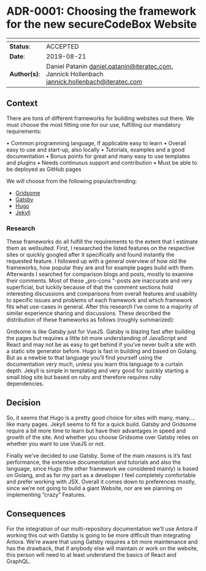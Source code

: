 <!--
SPDX-FileCopyrightText: 2020 iteratec GmbH

SPDX-License-Identifier: Apache-2.0
-->

# ADR-0001: Choosing the framework for the new secureCodeBox Website

| <!-- -->       | <!-- --> |
|----------------|----------|
| **Status**:    | ACCEPTED |
| **Date**:      | 2019-08-21 |
| **Author(s)**: | Daniel Patanin <daniel.patanin@iteratec.com>, Jannick Hollenbach <jannick.hollenbach@iteratec.com> |

## Context

There are tons of different frameworks for building websites out there. We must choose the most fitting one for our use, fulfilling our mandatory requirements:

• Common programming language, if applicable easy to learn • Overall easy to use and start-up, also locally • Tutorials, examples and a good documentation • Bonus points for great and many easy to use templates and plugins • Needs continuous support and contribution • Must be able to be deployed as GitHub pages

We will choose from the following popular/trending:

- [Gridsome](https://gridsome.org/)
- [Gatsby](https://www.gatsbyjs.org/)
- [Hugo](https://gohugo.io/)
- [Jekyll](https://jekyllrb.com/)

### Research

These frameworks do all fulfill the requirements to the extent that I estimate them as wellsuited. First, I researched the listed features on the respective sites or quickly googled after it specifically and found instantly the requested feature. I followed up with a general overview of how old the frameworks, how popular they are and for example pages build with them. Afterwards I searched for comparison blogs and posts, mostly to examine their comments. Most of these „pro-cons “-posts are inaccurate and very superficial, but luckily because of that the comment sections hold interesting discussions and comparisons from overall features and usability to specific issues and problems of each framework and which framework fits what use-cases in general. After this research I’ve come to a majority of similar experience sharing and discussions. These described the distribution of these frameworks as follows (roughly summarized):

Gridsome is like Gatsby just for VueJS. Gatsby is blazing fast after building the pages but requires a little bit more understanding of JavaScript and React and may not be as easy to get behind if you’ve never built a site with a static site generator before. Hugo is fast in building and based on Golang. But as a newbie to that language you’ll find yourself using the documentation very much, unless you learn this language to a curtain depth. Jekyll is simple in templating and very good for quickly starting a small blog site but based on ruby and therefore requires ruby dependencies.

## Decision

So, it seems that Hugo is a pretty good choice for sites with many, many…. like many pages. Jekyll seems to fit for a quick build. Gatsby and Gridsome require a bit more time to learn but have their advantages in speed and growth of the site. And whether you choose Gridsome over Gatsby relies on whether you want to use VueJS or not.

Finally we’ve decided to use Gatsby. Some of the main reasons is it’s fast performance, the extensive documentation and tutorials and also the language, since Hugo (the other framework we considered mainly) is based on Golang, and as for my part as a developer I feel completely comfortable and prefer working with JSX. Overall it comes down to preferences mostly, since we’re not going to build a giant Website, nor are we planning on implementing “crazy” Features.

## Consequences

For the integration of our multi-repository documentation we’ll use Antora if working this out with Gatsby is going to be more difficult than integrating Antora. We’re aware that using Gatsby requires a bit more maintenance and has the drawback, that if anybody else will maintain or work on the website, this person will need to at least understand the basics of React and GraphQL.
